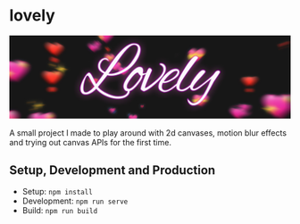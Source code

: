 # lovely

![Lovely Project Banner](./public/Lovely-Banner.jpg)

A small project I made to play around with 2d canvases, motion blur effects and trying out canvas APIs for the first time.

## Setup, Development and Production

- Setup: `npm install`
- Development: `npm run serve`
- Build: `npm run build`